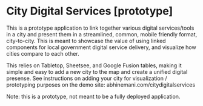 City Digital Services [prototype]
=============

This is a prototype application to link together various digital services/tools in a city and present them in a streamlined, common, mobile friendly format, city-to-city. This is meant to showcase the value of using linked components for local government digital service delivery, and visualize how cities compare to each other.

This relies on Tabletop, Sheetsee, and Google Fusion tables, making it simple and easy to add a new city to the map and create a unified digital presense. See instructions on adding your city for visualization / prototyping purposes on the demo site: abhinemani.com/citydigitalservices

Note: this is a prototype, not meant to be a fully deployed application.
